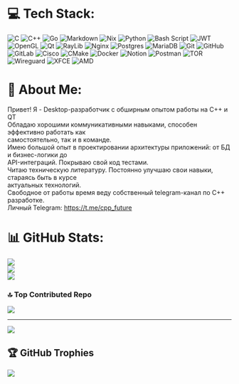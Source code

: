 # 💻 Tech Stack:
![C](https://img.shields.io/badge/c-%2300599C.svg?style=for-the-badge&logo=c&logoColor=white) ![C++](https://img.shields.io/badge/c++-%2300599C.svg?style=for-the-badge&logo=c%2B%2B&logoColor=white) ![Go](https://img.shields.io/badge/go-%2300ADD8.svg?style=for-the-badge&logo=go&logoColor=white) ![Markdown](https://img.shields.io/badge/markdown-%23000000.svg?style=for-the-badge&logo=markdown&logoColor=white) ![Nix](https://img.shields.io/badge/NIX-5277C3.svg?style=for-the-badge&logo=NixOS&logoColor=white) ![Python](https://img.shields.io/badge/python-3670A0?style=for-the-badge&logo=python&logoColor=ffdd54) ![Bash Script](https://img.shields.io/badge/bash_script-%23121011.svg?style=for-the-badge&logo=gnu-bash&logoColor=white) ![JWT](https://img.shields.io/badge/JWT-black?style=for-the-badge&logo=JSON%20web%20tokens) ![OpenGL](https://img.shields.io/badge/OpenGL-%23FFFFFF.svg?style=for-the-badge&logo=opengl) ![Qt](https://img.shields.io/badge/Qt-%23217346.svg?style=for-the-badge&logo=Qt&logoColor=white) ![RayLib](https://img.shields.io/badge/RAYLIB-FFFFFF?style=for-the-badge&logo=raylib&logoColor=black) ![Nginx](https://img.shields.io/badge/nginx-%23009639.svg?style=for-the-badge&logo=nginx&logoColor=white) ![Postgres](https://img.shields.io/badge/postgres-%23316192.svg?style=for-the-badge&logo=postgresql&logoColor=white) ![MariaDB](https://img.shields.io/badge/MariaDB-003545?style=for-the-badge&logo=mariadb&logoColor=white) ![Git](https://img.shields.io/badge/git-%23F05033.svg?style=for-the-badge&logo=git&logoColor=white) ![GitHub](https://img.shields.io/badge/github-%23121011.svg?style=for-the-badge&logo=github&logoColor=white) ![GitLab](https://img.shields.io/badge/gitlab-%23181717.svg?style=for-the-badge&logo=gitlab&logoColor=white) ![Cisco](https://img.shields.io/badge/cisco-%23049fd9.svg?style=for-the-badge&logo=cisco&logoColor=black) ![CMake](https://img.shields.io/badge/CMake-%23008FBA.svg?style=for-the-badge&logo=cmake&logoColor=white) ![Docker](https://img.shields.io/badge/docker-%230db7ed.svg?style=for-the-badge&logo=docker&logoColor=white) ![Notion](https://img.shields.io/badge/Notion-%23000000.svg?style=for-the-badge&logo=notion&logoColor=white) ![Postman](https://img.shields.io/badge/Postman-FF6C37?style=for-the-badge&logo=postman&logoColor=white) ![TOR](https://img.shields.io/badge/tor-%237E4798.svg?style=for-the-badge&logo=tor-project&logoColor=white) ![Wireguard](https://img.shields.io/badge/wireguard-%2388171A.svg?style=for-the-badge&logo=wireguard&logoColor=white) ![XFCE](https://img.shields.io/badge/XFCE-%232284F2.svg?style=for-the-badge&logo=xfce&logoColor=white) ![AMD](https://img.shields.io/badge/AMD-%23000000.svg?style=for-the-badge&logo=amd&logoColor=white)
# 💫 About Me:
Привет! Я - Desktop-разработчик с обширным опытом работы на C++ и QT<br>Обладаю хорошими коммуникативными навыками, способен эффективно работать как<br>самостоятельно, так и в команде.<br>Имею большой опыт в проектировании архитектуры приложений: от БД и бизнес-логики до<br>API-интеграций. Покрываю свой код тестами.<br>Читаю техническую литературу. Постоянно улучшаю свои навыки, стараясь быть в курсе<br>актуальных технологий.<br>Свободное от работы время веду собственный telegram-канал по C++ разработке.<br>Личный Telegram: https://t.me/cpp_future

# 📊 GitHub Stats:
![](https://github-readme-stats.vercel.app/api?username=klementii229&theme=dark&hide_border=false&include_all_commits=false&count_private=false)<br/>
![](https://nirzak-streak-stats.vercel.app/?user=klementii229&theme=dark&hide_border=false)<br/>
![](https://github-readme-stats.vercel.app/api/top-langs/?username=klementii229&theme=dark&hide_border=false&include_all_commits=false&count_private=false&layout=compact)

### 🔝 Top Contributed Repo
![](https://github-contributor-stats.vercel.app/api?username=klementii229&limit=5&theme=dark&combine_all_yearly_contributions=true)

---
[![](https://visitcount.itsvg.in/api?id=klementii229&icon=1&color=0)](https://visitcount.itsvg.in)
## 🏆 GitHub Trophies
![](https://github-profile-trophy.vercel.app/?username=klementii229&theme=radical&no-frame=true&no-bg=true&margin-w=4)


<!-- Proudly created with GPRM ( https://gprm.itsvg.in ) -->
